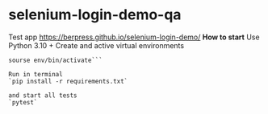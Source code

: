 # selenium-login-demo-qa
Test app https://berpress.github.io/selenium-login-demo/
**How to start**
Use Python 3.10 + Create and active virtual environments
```python3 -m venv env
sourse env/bin/activate```

Run in terminal
`pip install -r requirements.txt`

and start all tests
`pytest`
